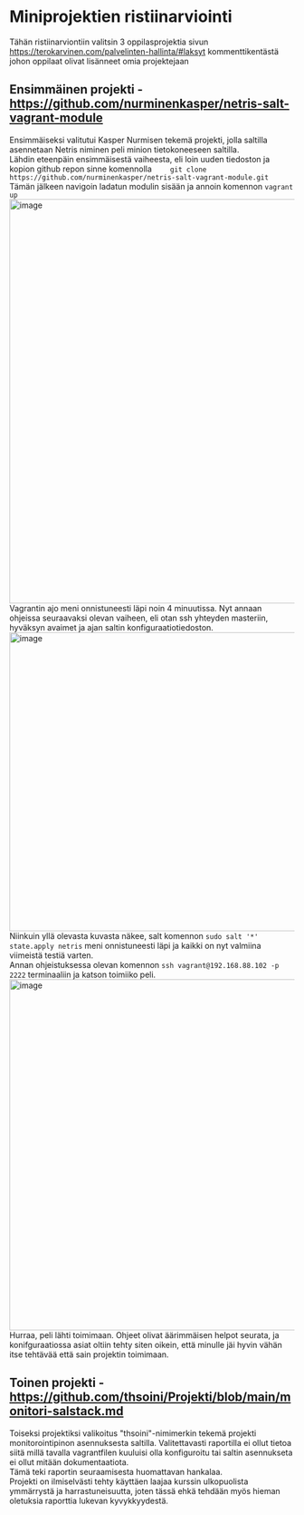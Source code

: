 # Miniprojektien ristiinarviointi  
Tähän ristiinarviontiin valitsin 3 oppilasprojektia sivun https://terokarvinen.com/palvelinten-hallinta/#laksyt kommenttikentästä johon oppilaat olivat lisänneet omia projektejaan  

## Ensimmäinen projekti - https://github.com/nurminenkasper/netris-salt-vagrant-module
Ensimmäiseksi valitutui Kasper Nurmisen tekemä projekti, jolla saltilla asennetaan Netris niminen peli minion tietokoneeseen saltilla.  
Lähdin eteenpäin ensimmäisestä vaiheesta, eli loin uuden tiedoston ja kopion github repon sinne komennolla ``    git clone https://github.com/nurminenkasper/netris-salt-vagrant-module.git``  
Tämän jälkeen navigoin ladatun modulin sisään ja annoin komennon ``vagrant up``  
<img width="713" alt="image" src="https://github.com/user-attachments/assets/489f9bb0-5719-4844-800d-d8c2a7d57ac6" />  
Vagrantin ajo meni onnistuneesti läpi noin 4 minuutissa. Nyt annaan ohjeissa seuraavaksi olevan vaiheen, eli otan ssh yhteyden masteriin, hyväksyn avaimet ja ajan saltin konfiguraatiotiedoston.  
<img width="527" alt="image" src="https://github.com/user-attachments/assets/ac7126f2-9bc4-401c-be4a-dbf3630f5d51" />  
Niinkuin yllä olevasta kuvasta näkee, salt komennon ``sudo salt '*' state.apply netris`` meni onnistuneesti läpi ja kaikki on nyt valmiina viimeistä testiä varten.  
Annan ohjeistuksessa olevan komennon ``ssh vagrant@192.168.88.102 -p 2222`` terminaaliin ja katson toimiiko peli.  
<img width="619" alt="image" src="https://github.com/user-attachments/assets/7fc96c6a-5441-4566-9849-031faf52abf1" />  
Hurraa, peli lähti toimimaan. 
Ohjeet olivat äärimmäisen helpot seurata, ja konifguraatiossa asiat oltiin tehty siten oikein, että minulle jäi hyvin vähän itse tehtävää että sain projektin toimimaan.
## Toinen projekti - https://github.com/thsoini/Projekti/blob/main/monitori-salstack.md
Toiseksi projektiksi valikoitus "thsoini"-nimimerkin tekemä projekti monitorointipinon asennuksesta saltilla.
Valitettavasti raportilla ei ollut tietoa siitä millä tavalla vagrantfilen kuuluisi olla konfiguroitu tai saltin asennukseta ei ollut mitään dokumentaatiota.  
Tämä teki raportin seuraamisesta huomattavan hankalaa.  
Projekti on ilmiselvästi tehty käyttäen laajaa kurssin ulkopuolista ymmärrystä ja harrastuneisuutta, joten tässä ehkä tehdään myös hieman oletuksia raporttia lukevan kyvykkyydestä.

